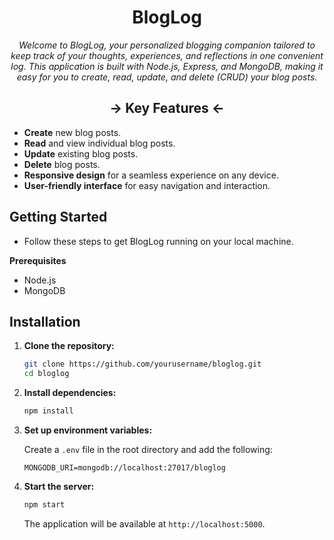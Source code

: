 <div align="center">

# BlogLog

<i>Welcome to BlogLog, your personalized blogging companion tailored to keep track of your thoughts, experiences, and reflections in one convenient log. This application is built with Node.js, Express, and MongoDB, making it easy for you to create, read, update, and delete (CRUD) your blog posts.</i>

</div>

<div align="center">

## -> Key Features <-
</div>

- **Create** new blog posts.
- **Read** and view individual blog posts.
- **Update** existing blog posts.
- **Delete** blog posts.
- **Responsive design** for a seamless experience on any device.
- **User-friendly interface** for easy navigation and interaction.


## Getting Started
 - Follow these steps to get BlogLog running on your local machine.

**Prerequisites**
 - Node.js 
 - MongoDB 

## Installation

1. **Clone the repository:**

    ```bash
    git clone https://github.com/yourusername/bloglog.git
    cd bloglog
    ```

2. **Install dependencies:**

    ```bash
    npm install
    ```

3. **Set up environment variables:**

    Create a `.env` file in the root directory and add the following:

    ```env
    MONGODB_URI=mongodb://localhost:27017/bloglog
    ```

4. **Start the server:**

    ```bash
    npm start
    ```

    The application will be available at `http://localhost:5000`.